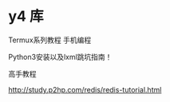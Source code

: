 # y4 库

Termux系列教程 手机编程


Python3安装以及lxml跳坑指南！



高手教程


http://study.p2hp.com/redis/redis-tutorial.html








